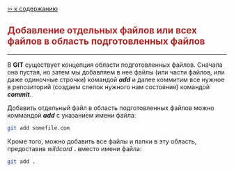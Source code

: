 [&#8678; к содержанию](readme.md)

<span style="color:brown">Добавление отдельных файлов или всех файлов в область подготовленных файлов</span>
--
---

В **GIT** существует концепция области подготовленных файлов. Сначала она пустая, но затем мы добавляем в нее файлы (или части файлов, или даже одиночные строчки) командой _**add**_ и далее коммитим все нужное в репозиторий (создаем слепок нужного нам состояния) командой _**commit**_.

Добавить отдельный файл в область подготовленных файлов можно коммандой _**add**_ с указанием имени файла:

```bash
git add somefile.com
```
Кроме того, можно добавить все файлы и папки в эту область, предоставив _wildcard_ **.** вместо имени файла:

```bash
git add .
```